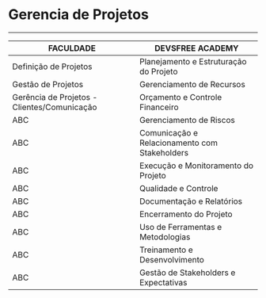 # Gerencia de Projetos

---
|FACULDADE|DEVSFREE ACADEMY|
|----------|----------------|
|Definição de Projetos|Planejamento e Estruturação do Projeto|
|Gestão de Projetos|Gerenciamento de Recursos|
|Gerência de Projetos - Clientes/Comunicação|Orçamento e Controle Financeiro|
|ABC|Gerenciamento de Riscos|
|ABC|Comunicação e Relacionamento com Stakeholders|
|ABC|Execução e Monitoramento do Projeto|
|ABC|Qualidade e Controle|
|ABC|Documentação e Relatórios|
|ABC|Encerramento do Projeto|
|ABC|Uso de Ferramentas e Metodologias|
|ABC|Treinamento e Desenvolvimento|
|ABC|Gestão de Stakeholders e Expectativas|